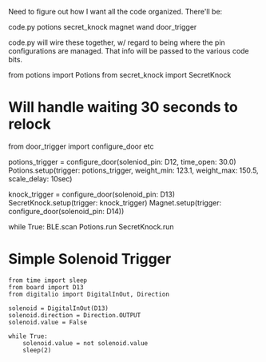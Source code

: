 Need to figure out how I want all the code organized.  There'll be:

code.py
potions
secret_knock
magnet
wand
door_trigger

code.py will wire these together, w/ regard to being where the pin configurations are managed. That info will be passed to the various code bits.

from potions import Potions
from secret_knock import SecretKnock
# Will handle waiting 30 seconds to relock
from door_trigger import configure_door
etc

potions_trigger = configure_door(soleniod_pin: D12, time_open: 30.0)
Potions.setup(trigger: potions_trigger, weight_min: 123.1, weight_max: 150.5, scale_delay: 10sec)

knock_trigger = configure_door(solenoid_pin: D13)
SecretKnock.setup(trigger: knock_trigger)
Magnet.setup(trigger: configure_door(solenoid_pin: D14))

while True:
  BLE.scan
  Potions.run
  SecretKnock.run




# Simple Solenoid Trigger
```
from time import sleep
from board import D13
from digitalio import DigitalInOut, Direction

solenoid = DigitalInOut(D13)
solenoid.direction = Direction.OUTPUT
solenoid.value = False

while True:
    solenoid.value = not solenoid.value
    sleep(2)
```
